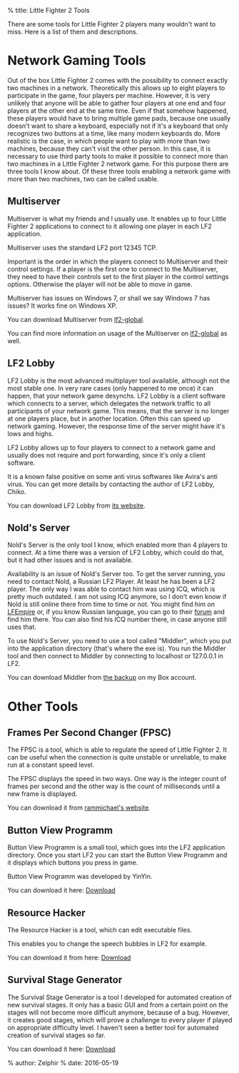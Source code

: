% title: Little Fighter 2 Tools

There are some tools for Little Fighter 2 players many wouldn't want to miss. Here is a list of them and descriptions.

# Network Gaming Tools

Out of the box Little Fighter 2 comes with the possibility to connect exactly two machines in a network. Theoretically this allows up to eight players to participate in the game, four players per machine. However, it is very unlikely that anyone will be able to gather four players at one end and four players at the other end at the same time. Even if that somehow happened, these players would have to bring multiple game pads, because one usually doesn't want to share a keyboard, especially not if it's a keyboard that only recognizes two buttons at a time, like many modern keyboards do. More realistic is the case, in which people want to play with more than two machines, because they can't visit the other person. In this case, it is necessary to use third party tools to make it possible to connect more than two machines in a Little Fighter 2 network game. For this purpose there are three tools I know about. Of these three tools enabling a network game with more than two machines, two can be called usable.

## Multiserver

Multiserver is what my friends and I usually use. It enables up to four Little Fighter 2 applications to connect to it allowing one player in each LF2 application.

Multiserver uses the standard LF2 port 12345 TCP.

Important is the order in which the players connect to Multiserver and their control settings. If a player is the first one to connect to the Multiserver, they need to have their controls set to the first player in the control settings options. Otherwise the player will not be able to move in game.

Multiserver has issues on Windows 7, or shall we say Windows 7 has issues? It works fine on Windows XP.

You can download Multiserver from [lf2-global](http://lf2-global.com/downloads/ShowDownload.asp?id=136).

You can find more information on usage of the Multiserver on [lf2-global](http://www.lf-empire.de/forum/showthread.php?tid=10277) as well.

## LF2 Lobby

LF2 Lobby is the most advanced multiplayer tool available, although not the most stable one. In very rare cases (only happened to me once) it can happen, that your network game desynchs. LF2 Lobby is a client software which connects to a server, which delegates the network traffic to all participants of your network game. This means, that the server is no longer at one players place, but in another location. Often this can speed up network gaming. However, the response time of the server might have it's lows and highs.

LF2 Lobby allows up to four players to connect to a network game and usually does not require and port forwarding, since it's only a client software.

It is a known false positive on some anti virus softwares like Avira's anti virus. You can get more details by contacting the author of LF2 Lobby, Chiko.

You can download LF2 Lobby from [its website](http://www.lf2lobby.com/).

## Nold's Server

Nold's Server is the only tool I know, which enabled more than 4 players to connect. At a time there was a version of LF2 Lobby, which could do that, but it had other issues and is not available.

Availability is an issue of Nold's Server too. To get the server running, you need to contact Nold, a Russian LF2 Player. At least he has been a LF2 player. The only way I was able to contact him was using ICQ, which is pretty much outdated. I am not using ICQ anymore, so I don't even know if Nold is still online there from time to time or not. You might find him on [LFEmpire](http://www.lf-empire.de/) or, if you know Russian language, you can go to their [forum](http://lfforever.ru/forum/) and find him there. You can also find his ICQ number there, in case anyone still uses that.

To use Nold's Server, you need to use a tool called "Middler", which you put into the application directory (that's where the exe is). You run the Middler tool and then connect to Middler by connecting to localhost or 127.0.0.1 in LF2.

You can download Middler from [the backup](https://app.box.com/s/9h5xg7gcj95ognojt8fp) on my Box account.

# Other Tools

## Frames Per Second Changer (FPSC)

The FPSC is a tool, which is able to regulate the speed of Little Fighter 2. It can be useful when the connection is quite unstable or unreliable, to make run at a constant speed level.

The FPSC displays the speed in two ways. One way is the integer count of frames per second and the other way is the count of milliseconds until a new frame is displayed.

You can download it from [rammichael's website](http://rammichael.com/lf2-fps-changer).

## Button View Programm

Button View Programm is  a small tool, which goes into the LF2 application directory. Once you start LF2 you can start the Button View Programm and it displays which buttons you press in game.

Button View Programm was developed by YinYin.

You can download it here:
[Download](https://app.box.com/s/v7118x1yuxks8omjs7wud7ncjsvn9s79)

## Resource Hacker

The Resource Hacker is a tool, which can edit executable files.

This enables you to change the speech bubbles in LF2 for example.

You can download it from here:
[Download](http://www.majorgeeks.com/files/details/resource_hacker.html)

## Survival Stage Generator

The Survival Stage Generator is a tool I developed for automated creation of new survival stages. It only has a basic GUI and from a certain point on the stages will not become more difficult anymore, because of a bug. However, it creates good stages, which will prove a challenge to every player if played on appropriate difficulty level. I haven't seen a better tool for automated creation of survival stages so far.

You can download it here:
[Download](https://app.box.com/s/3vy3l28sv8eyz40y3t4j)

% author: Zelphir
% date: 2016-05-19
